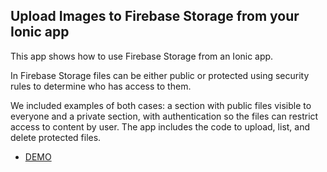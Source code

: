 ## Upload Images to Firebase Storage from your Ionic app

This app shows how to use Firebase Storage from an Ionic app.

In Firebase Storage files can be either public or protected using security rules to determine who has access to them.

We included examples of both cases: a section with public files visible to everyone and a private section, with authentication so the files can restrict access to content by user. The app includes the code to upload, list, and delete protected files.

- [DEMO](https://storage-tutorial.web.app)
<!-- - [TUTORIAL](https://ionicthemes.com/tutorials/add-a-firebase-database-to-your-ionic-app) -->

<!-- ![](https://static.ionicthemes.com/freebies/add-a-firebase-database-to-your-ionic-app-freebie.png) --> 

